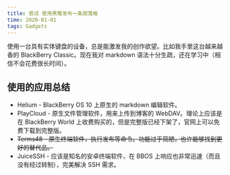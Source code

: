 ```yaml
---
title: 尝试 使用黑莓发布一条部落格
time: 2020-01-01
tags: Gadgets
---
```


使用一台具有实体键盘的设备，总是能激发我的创作欲望。比如我手里这台越来越香的 BlackBerry Classic。现在我对 markdown 语法十分生疏，还在学习中（相信不会花费很长时间）。
<!-- more -->

使用的应用总结
---
+ Helium - BlackBerry OS 10 上原生的 markdown 编辑软件。
+ PlayCloud - 原生文件管理软件，用来上传到博客的 WebDAV。理论上应该是在 BlackBerry World 上收费购买的，但是完整版已经下架了，官网上可以免费下载到完整版。
+ ~~Terms48 - 原生终端软件，执行发布等命令。功能过于简陋，也许能够找到更好的替代品。~~
+ JuiceSSH - 应该是知名的安卓终端软件，在 BBOS 上响应也非常迅速（而且没有经过转制），完美解决 SSH 需求。
